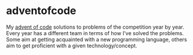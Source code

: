 # adventofcode

My [advent of code](https://adventofcode.com/) solutions to problems of the competition year by year.  
Every year has a different team in terms of how I've solved the problems. Some aim at getting acquainted with a new programming language, others aim to get proficient with a given technology/concept.
